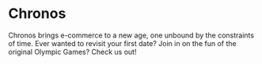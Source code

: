 # Chronos

Chronos brings e-commerce to a new age, one unbound by the constraints of time. Ever wanted to revisit your first date? Join in on the fun of the original Olympic Games? Check us out!